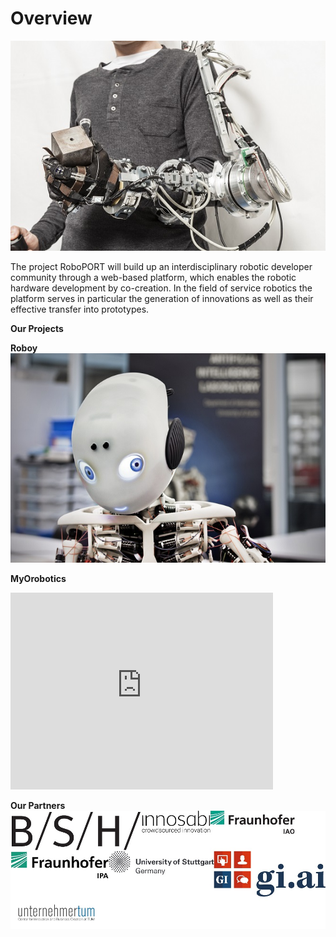 
# Overview

![](/images/main.jpg)

The project RoboPORT will build up an interdisciplinary robotic developer community through a web-based platform, which enables the robotic hardware development by co-creation. In the field of service robotics the platform serves in particular the generation of innovations as well as their effective transfer into prototypes.

**Our Projects**


**Roboy**
![](/images/Roboy.jpg)

**MyOrobotics**

<iframe width="420" height="315" src="http://www.youtube.com/embed/da2WufEHOt0" frameborder="0" allowfullscreen></iframe>

**Our Partners**
![](/images/partners.jpg)
